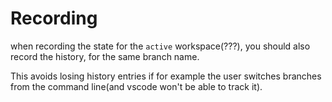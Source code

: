 # Recording

when recording the state for the `active` workspace(???), you should also record
the history, for the same branch name.

This avoids losing history entries if for example the user switches branches
from the command line(and vscode won't be able to track it).

